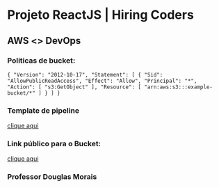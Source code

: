 # Projeto ReactJS | Hiring Coders
## AWS <> DevOps

### Politicas de bucket:
`{
  "Version": "2012-10-17",
  "Statement": [
    {
      "Sid": "AllowPublicReadAccess",
      "Effect": "Allow",
      "Principal": "*",
       "Action": [ "s3:GetObject" ],
       "Resource": [ "arn:aws:s3:::example-bucket/*" ]
     }
  ]
}`

### Template de pipeline
[clique aqui](template.yml)

### Link público para o Bucket:
[clique aqui](http://hcreacts3.s3-website-us-east-1.amazonaws.com/)

### Professor Douglas Morais